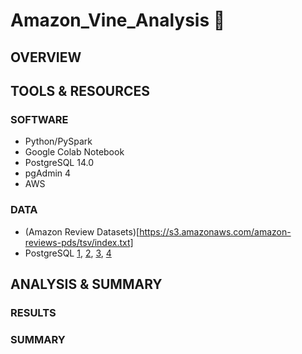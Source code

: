 # Amazon_Vine_Analysis :lipstick:

## OVERVIEW

## TOOLS & RESOURCES

### SOFTWARE

* Python/PySpark
* Google Colab Notebook
* PostgreSQL 14.0 
* pgAdmin 4
* AWS 

### DATA

* (Amazon Review Datasets)[https://s3.amazonaws.com/amazon-reviews-pds/tsv/index.txt]
* PostgreSQL [1](https://github.com/farwaali08/Amazon_Vine_Analysis/blob/0505d67f39c2e11c79a12c9888dadc70b3868a86/Images/customers_table.png), [2](https://github.com/farwaali08/Amazon_Vine_Analysis/blob/0505d67f39c2e11c79a12c9888dadc70b3868a86/Images/products_table.png), [3](https://github.com/farwaali08/Amazon_Vine_Analysis/blob/0505d67f39c2e11c79a12c9888dadc70b3868a86/Images/review_table.png), [4](https://github.com/farwaali08/Amazon_Vine_Analysis/blob/0505d67f39c2e11c79a12c9888dadc70b3868a86/Images/vine_table.png)

## ANALYSIS & SUMMARY

### RESULTS

### SUMMARY
